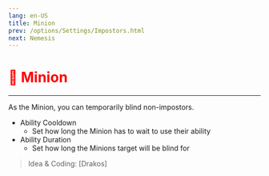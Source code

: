 ```yaml
---
lang: en-US
title: Minion
prev: /options/Settings/Impostors.html
next: Nemesis
---
```


# <font color="red">👿 <b>Minion</b></font> <Badge text="Ghost" type="tip" vertical="middle"/>
---

As the Minion, you can temporarily blind non-impostors.

* Ability Cooldown
  * Set how long the Minion has to wait to use their ability
* Ability Duration
  * Set how long the Minions target will be blind for

> Idea & Coding: [Drakos]